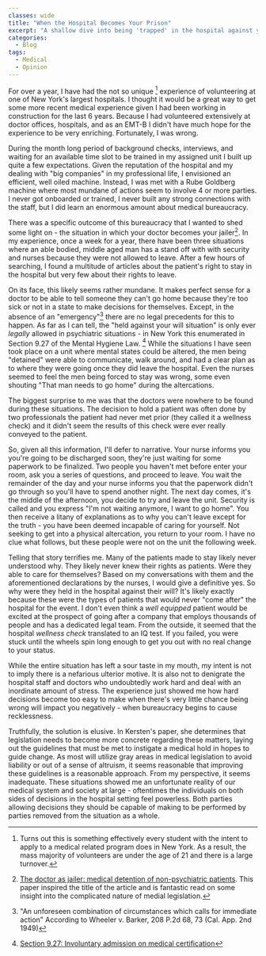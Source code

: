 ```yaml
---
classes: wide
title: "When the Hospital Becomes Your Prison"
excerpt: "A shallow dive into being 'trapped' in the hospital against your will. Why and how is it able to happen?"
categories:
  - Blog
tags:
  - Medical
  - Opinion
---
```


For over a year, I have had the not so unique [^1] experience of volunteering at one of New York's largest hospitals. I thought it would be a great way to get some more recent medical experience given I had been working in construction for the last 6 years. Because I had volunteered extensively at doctor offices, hospitals, and as an EMT-B I didn't have much hope for the experience to be very enriching. Fortunately, I was wrong.

During the month long period of background checks, interviews, and waiting for an available time slot to be trained in my assigned unit I built up quite a few expectations. Given the reputation of the hospital and my dealing with "big companies" in my professional life, I envisioned an efficient, well oiled machine. Instead, I was met with a Rube Goldberg machine where most mundane of actions seem to involve 4 or more parties. I never got onboarded or trained, I never built any strong connections with the staff, but I did learn an enormous amount about medical bureaucracy.

There was a specific outcome of this bureaucracy that I wanted to shed some light on - the situation in which your doctor becomes your jailer[^2]. In my experience, once a week for a year, there have been three situations where an able bodied, middle aged man has a stand off with with security and nurses because they were not allowed to leave. After a few hours of searching, I found a multitude of articles about the patient's right to stay in the hospital but very few about their rights to leave.

On its face, this likely seems rather mundane. It makes perfect sense for a doctor to be able to tell someone they can't go home because they're too sick or not in a state to make decisions for themselves. Except,  in the absence of an "emergency"[^3] there are no legal precedents for this to happen. As far as I can tell, the "held against your will situation" is only ever *legally* allowed in psychiatric situations - in New York this enumerated in Section 9.27 of the Mental Hygiene Law. [^4] While the situations I have seen took place on a unit where mental states could be altered, the men being "detained" were able to communicate, walk around, and had a clear plan as to where they were going once they did leave the hospital. Even the nurses seemed to feel the men being forced to stay was wrong, some even shouting "That man needs to go home" during the altercations.

The biggest surprise to me was that the doctors were nowhere to be found during these situations. The decision to hold a patient was often done by two professionals the patient had never met prior (they called it a wellness check) and it didn't seem the results of this check were ever really conveyed to the patient.

So, given all this information, I'll defer to narrative. Your nurse informs you you're going to be discharged soon, they're just waiting for some paperwork to be finalized. Two people you haven't met before enter your room, ask you a series of questions, and proceed to leave. You wait the remainder of the day and your nurse informs you that the paperwork didn't go through so you'll have to spend another night. The next day comes, it's the middle of the afternoon, you decide to try and leave the unit. Security is called and you express "I'm not waiting anymore, I want to go home". You then receive a litany of explanations as to why you can't leave except for the truth - you have been deemed incapable of caring for yourself. Not seeking to get into a physical altercation, you return to your room. I have no clue what follows, but these people were not on the unit the following week.  

Telling that story terrifies me. Many of the patients made to stay likely never understood why. They likely never knew their rights as patients. Were they able to care for themselves? Based on my conversations with them and the aforementioned declarations by the nurses, I would give a definitive yes. So why were they held in the hospital against their will? It's likely exactly because these were the types of patients that would never "come after" the hospital for the event. I don't even think a *well equipped* patient would be excited at the prospect of going after a company that employs thousands of people and has a dedicated legal team. From the outside, it seemed that the hospital *wellness check* translated to an IQ test. If you failed, you were stuck until the wheels spin long enough to get you out with no real change to your status.  

While the entire situation has left a sour taste in my mouth, my intent is not to imply there is a nefarious ulterior motive. It is also not to denigrate the hospital staff and doctors who undoubtedly work hard and deal with an inordinate amount of stress. The experience just showed me how hard decisions become too easy to make when there's very little chance being wrong will impact you negatively - when bureaucracy begins to cause recklessness.

Truthfully, the solution is elusive. In Kersten's paper, she determines that legislation needs to become more concrete regarding these matters, laying out the guidelines that must be met to instigate a medical hold in hopes to guide change. As most will utilize gray areas in medical legislation to avoid liability or out of a sense of altruism, it seems reasonable that improving these guidelines is a reasonable approach. From my perspective, it seems inadequate. These situations showed me an unfortunate reality of our medical system and society at large - oftentimes the individuals on both sides of decisions in the hospital setting feel powerless. Both parties allowing decisions they should be capable of making to be performed by parties removed from the situation as a whole.



[^1]: Turns out this is something effectively every student with the intent to apply to a medical related program does in New York. As a result, the mass majority of volunteers are under the age of 21 and there is a large turnover.
[^2]: [The doctor as jailer: medical detention of non-psychiatric patients](https://academic.oup.com/jlb/article/6/1/310/5528616). This paper inspired the title of the article and is fantastic read on some insight into the complicated nature of medial legislation.
[^3]: "An unforeseen combination of circumstances which calls for immediate action" According to Wheeler v. Barker, 208 P.2d 68, 73 (Cal. App. 2nd 1949)
[^4]: [Section 9.27: Involuntary admission on medical certification](https://www.nysenate.gov/legislation/laws/MHY/9.27)
